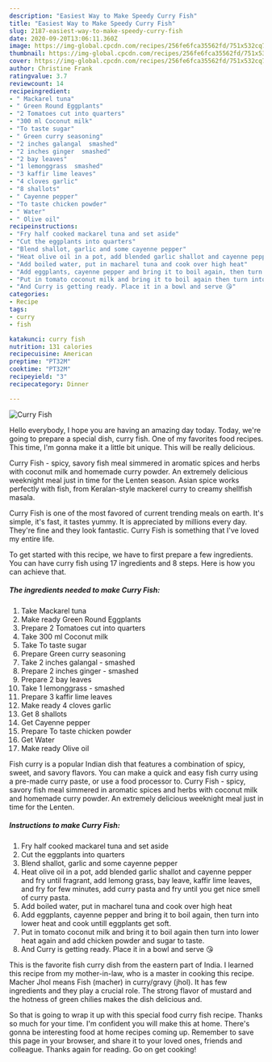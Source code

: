 ```yaml
---
description: "Easiest Way to Make Speedy Curry Fish"
title: "Easiest Way to Make Speedy Curry Fish"
slug: 2187-easiest-way-to-make-speedy-curry-fish
date: 2020-09-20T13:06:11.360Z
image: https://img-global.cpcdn.com/recipes/256fe6fca35562fd/751x532cq70/curry-fish-recipe-main-photo.jpg
thumbnail: https://img-global.cpcdn.com/recipes/256fe6fca35562fd/751x532cq70/curry-fish-recipe-main-photo.jpg
cover: https://img-global.cpcdn.com/recipes/256fe6fca35562fd/751x532cq70/curry-fish-recipe-main-photo.jpg
author: Christine Frank
ratingvalue: 3.7
reviewcount: 14
recipeingredient:
- " Mackarel tuna"
- " Green Round Eggplants"
- "2 Tomatoes cut into quarters"
- "300 ml Coconut milk"
- "To taste sugar"
- " Green curry seasoning"
- "2 inches galangal  smashed"
- "2 inches ginger  smashed"
- "2 bay leaves"
- "1 lemonggrass  smashed"
- "3 kaffir lime leaves"
- "4 cloves garlic"
- "8 shallots"
- " Cayenne pepper"
- "To taste chicken powder"
- " Water"
- " Olive oil"
recipeinstructions:
- "Fry half cooked mackarel tuna and set aside"
- "Cut the eggplants into quarters"
- "Blend shallot, garlic and some cayenne pepper"
- "Heat olive oil in a pot, add blended garlic shallot and cayenne pepper and fry until fragrant, add lemong grass, bay leave, kaffir lime leaves, and fry for few minutes, add curry pasta and fry until you get nice smell of curry pasta."
- "Add boiled water, put in macharel tuna and cook over high heat"
- "Add eggplants, cayenne pepper and bring it to boil again, then turn into lower heat and cook untill eggplants get soft."
- "Put in tomato coconut milk and bring it to boil again then turn into lower heat again and add chicken powder and sugar to taste."
- "And Curry is getting ready. Place it in a bowl and serve 😘"
categories:
- Recipe
tags:
- curry
- fish

katakunci: curry fish 
nutrition: 131 calories
recipecuisine: American
preptime: "PT32M"
cooktime: "PT32M"
recipeyield: "3"
recipecategory: Dinner

---
```



![Curry Fish](https://img-global.cpcdn.com/recipes/256fe6fca35562fd/751x532cq70/curry-fish-recipe-main-photo.jpg)

Hello everybody, I hope you are having an amazing day today. Today, we're going to prepare a special dish, curry fish. One of my favorites food recipes. This time, I'm gonna make it a little bit unique. This will be really delicious.

Curry Fish - spicy, savory fish meal simmered in aromatic spices and herbs with coconut milk and homemade curry powder. An extremely delicious weeknight meal just in time for the Lenten season. Asian spice works perfectly with fish, from Keralan-style mackerel curry to creamy shellfish masala.

Curry Fish is one of the most favored of current trending meals on earth. It's simple, it's fast, it tastes yummy. It is appreciated by millions every day. They're fine and they look fantastic. Curry Fish is something that I've loved my entire life.


To get started with this recipe, we have to first prepare a few ingredients. You can have curry fish using 17 ingredients and 8 steps. Here is how you can achieve that.

<!--inarticleads1-->

##### The ingredients needed to make Curry Fish:

1. Take  Mackarel tuna
1. Make ready  Green Round Eggplants
1. Prepare 2 Tomatoes cut into quarters
1. Take 300 ml Coconut milk
1. Take To taste sugar
1. Prepare  Green curry seasoning
1. Take 2 inches galangal - smashed
1. Prepare 2 inches ginger - smashed
1. Prepare 2 bay leaves
1. Take 1 lemonggrass - smashed
1. Prepare 3 kaffir lime leaves
1. Make ready 4 cloves garlic
1. Get 8 shallots
1. Get  Cayenne pepper
1. Prepare To taste chicken powder
1. Get  Water
1. Make ready  Olive oil


Fish curry is a popular Indian dish that features a combination of spicy, sweet, and savory flavors. You can make a quick and easy fish curry using a pre-made curry paste, or use a food processor to. Curry Fish - spicy, savory fish meal simmered in aromatic spices and herbs with coconut milk and homemade curry powder. An extremely delicious weeknight meal just in time for the Lenten. 

<!--inarticleads2-->

##### Instructions to make Curry Fish:

1. Fry half cooked mackarel tuna and set aside
1. Cut the eggplants into quarters
1. Blend shallot, garlic and some cayenne pepper
1. Heat olive oil in a pot, add blended garlic shallot and cayenne pepper and fry until fragrant, add lemong grass, bay leave, kaffir lime leaves, and fry for few minutes, add curry pasta and fry until you get nice smell of curry pasta.
1. Add boiled water, put in macharel tuna and cook over high heat
1. Add eggplants, cayenne pepper and bring it to boil again, then turn into lower heat and cook untill eggplants get soft.
1. Put in tomato coconut milk and bring it to boil again then turn into lower heat again and add chicken powder and sugar to taste.
1. And Curry is getting ready. Place it in a bowl and serve 😘


This is the favorite fish curry dish from the eastern part of India. I learned this recipe from my mother-in-law, who is a master in cooking this recipe. Macher Jhol means Fish (macher) in curry/gravy (jhol). It has few ingredients and they play a crucial role. The strong flavor of mustard and the hotness of green chilies makes the dish delicious and. 

So that is going to wrap it up with this special food curry fish recipe. Thanks so much for your time. I'm confident you will make this at home. There's gonna be interesting food at home recipes coming up. Remember to save this page in your browser, and share it to your loved ones, friends and colleague. Thanks again for reading. Go on get cooking!
